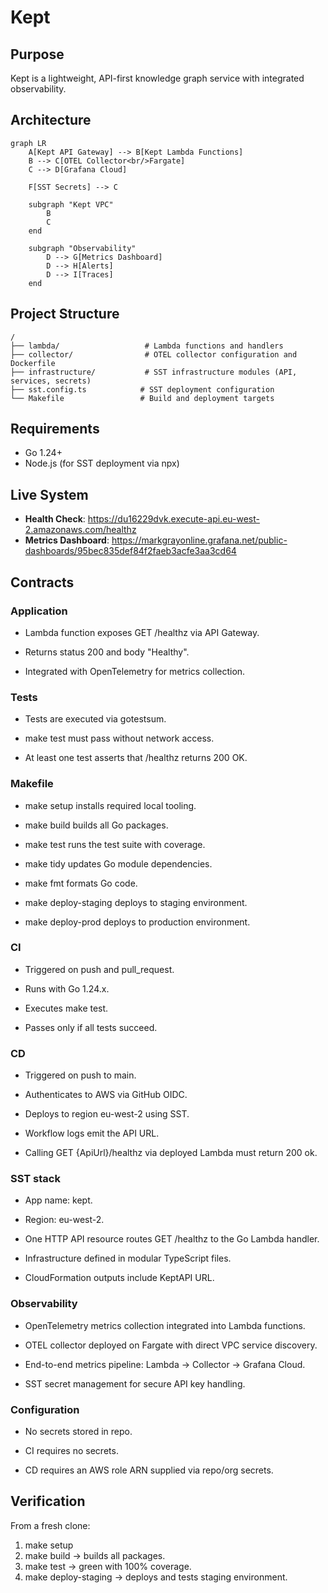 # Kept

## Purpose

Kept is a lightweight, API-first knowledge graph service with integrated observability.

## Architecture

```mermaid
graph LR
    A[Kept API Gateway] --> B[Kept Lambda Functions]
    B --> C[OTEL Collector<br/>Fargate]
    C --> D[Grafana Cloud]
    
    F[SST Secrets] --> C
    
    subgraph "Kept VPC"
        B
        C
    end
    
    subgraph "Observability"
        D --> G[Metrics Dashboard]
        D --> H[Alerts]
        D --> I[Traces]
    end
```

## Project Structure

```
/
├── lambda/                   # Lambda functions and handlers
├── collector/                # OTEL collector configuration and Dockerfile  
├── infrastructure/           # SST infrastructure modules (API, services, secrets)
├── sst.config.ts            # SST deployment configuration
└── Makefile                 # Build and deployment targets
```

## Requirements

- Go 1.24+
- Node.js (for SST deployment via npx)

## Live System

- **Health Check**: https://du16229dvk.execute-api.eu-west-2.amazonaws.com/healthz
- **Metrics Dashboard**: https://markgrayonline.grafana.net/public-dashboards/95bec835def84f2faeb3acfe3aa3cd64

## Contracts
### Application

 - Lambda function exposes GET /healthz via API Gateway.

 - Returns status 200 and body "Healthy".

 - Integrated with OpenTelemetry for metrics collection.

### Tests

 - Tests are executed via gotestsum.

 - make test must pass without network access.

 - At least one test asserts that /healthz returns 200 OK.

### Makefile

 - make setup installs required local tooling.

 - make build builds all Go packages.

 - make test runs the test suite with coverage.

 - make tidy updates Go module dependencies.

 - make fmt formats Go code.

 - make deploy-staging deploys to staging environment.
 
 - make deploy-prod deploys to production environment.

### CI

 - Triggered on push and pull_request.

 - Runs with Go 1.24.x.

 - Executes make test.

 - Passes only if all tests succeed.

### CD

 - Triggered on push to main.

 - Authenticates to AWS via GitHub OIDC.

 - Deploys to region eu-west-2 using SST.

 - Workflow logs emit the API URL.

 - Calling GET {ApiUrl}/healthz via deployed Lambda must return 200 ok.

### SST stack

 - App name: kept.

 - Region: eu-west-2.

 - One HTTP API resource routes GET /healthz to the Go Lambda handler.

 - Infrastructure defined in modular TypeScript files.

 - CloudFormation outputs include KeptAPI URL.

### Observability

 - OpenTelemetry metrics collection integrated into Lambda functions.

 - OTEL collector deployed on Fargate with direct VPC service discovery.

 - End-to-end metrics pipeline: Lambda → Collector → Grafana Cloud.

 - SST secret management for secure API key handling.

### Configuration

 - No secrets stored in repo.

 - CI requires no secrets.

 - CD requires an AWS role ARN supplied via repo/org secrets.

## Verification

From a fresh clone:

1. make setup
2. make build → builds all packages.
3. make test → green with 100% coverage.
4. make deploy-staging → deploys and tests staging environment.